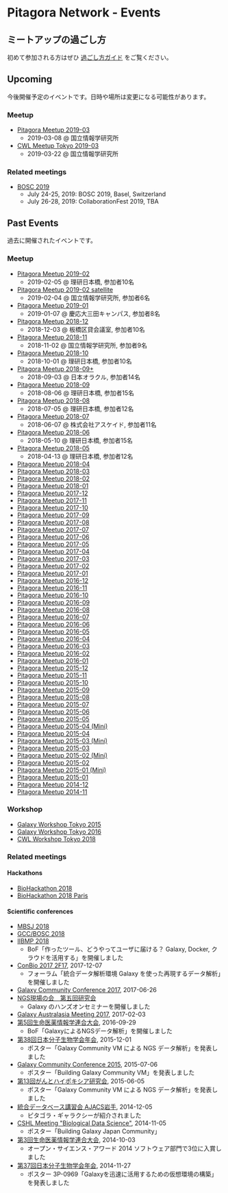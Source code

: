 # Pitagora Network - Events

## ミートアップの過ごし方

初めて参加される方はぜひ [過ごし方ガイド](meetup/whatis) をご覧ください。

## Upcoming

今後開催予定のイベントです。日時や場所は変更になる可能性があります。

### Meetup

- [Pitagora Meetup 2019-03](meetup/2019/meetup-201903)
  - 2019-03-08 @ 国立情報学研究所
- [CWL Meetup Tokyo 2019-03](meetup/2019/cwl-meetup-201903)
  - 2019-03-22 @ 国立情報学研究所

### Related meetings

- [BOSC 2019](http://www.obf.io/wiki/BOSC_2019)
  - July 24-25, 2019: BOSC 2019, Basel, Switzerland
  - July 26-28, 2019: CollaborationFest 2019, TBA

## Past Events

過去に開催されたイベントです。

### Meetup

- [Pitagora Meetup 2019-02](meetup/2019/meetup-201902)
  - 2019-02-05 @ 理研日本橋, 参加者10名
- [Pitagora Meetup 2019-02 satellite](meetup/2019/meetup-201902-satellite)
  - 2019-02-04 @ 国立情報学研究所, 参加者6名
- [Pitagora Meetup 2019-01](meetup/2019/meetup-201901)
  - 2019-01-07 @ 慶応大三田キャンパス, 参加者8名
- [Pitagora Meetup 2018-12](http://wiki.pitagora-galaxy.org/wiki/index.php/Meetup_2018-12)
  - 2018-12-03 @ 板橋区貸会議室, 参加者10名
- [Pitagora Meetup 2018-11](http://wiki.pitagora-galaxy.org/wiki/index.php/Meetup_2018-11)
  - 2018-11-02 @ 国立情報学研究所, 参加者9名
- [Pitagora Meetup 2018-10](http://wiki.pitagora-galaxy.org/wiki/index.php/Meetup_2018-10)
  - 2018-10-01 @ 理研日本橋, 参加者10名
- [Pitagora Meetup 2018-09+](http://wiki.pitagora-galaxy.org/wiki/index.php/Meetup_2018-09_%2B)
  - 2018-09-03 @ 日本オラクル, 参加者14名
- [Pitagora Meetup 2018-09](http://wiki.pitagora-galaxy.org/wiki/index.php/Meetup_2018-09)
  - 2018-08-06 @ 理研日本橋, 参加者15名
- [Pitagora Meetup 2018-08](http://wiki.pitagora-galaxy.org/wiki/index.php/Meetup_2018-08)
  - 2018-07-05 @ 理研日本橋, 参加者12名
- [Pitagora Meetup 2018-07](http://wiki.pitagora-galaxy.org/wiki/index.php/Meetup_2018-07)
  - 2018-06-07 @ 株式会社アスケイド, 参加者11名
- [Pitagora Meetup 2018-06](http://wiki.pitagora-galaxy.org/wiki/index.php/Meetup_2018-06)
  - 2018-05-10 @ 理研日本橋, 参加者15名
- [Pitagora Meetup 2018-05](http://wiki.pitagora-galaxy.org/wiki/index.php/Meetup_2018-05)
  - 2018-04-13 @ 理研日本橋, 参加者12名
- [Pitagora Meetup 2018-04](http://wiki.pitagora-galaxy.org/wiki/index.php/Meetup_2018-04)
- [Pitagora Meetup 2018-03](http://wiki.pitagora-galaxy.org/wiki/index.php/Meetup_2018-03)
- [Pitagora Meetup 2018-02](http://wiki.pitagora-galaxy.org/wiki/index.php/Meetup_2018-02)
- [Pitagora Meetup 2018-01](http://wiki.pitagora-galaxy.org/wiki/index.php/Meetup_2018-01)
- [Pitagora Meetup 2017-12](http://wiki.pitagora-galaxy.org/wiki/index.php/Meetup_2017-12)
- [Pitagora Meetup 2017-11](http://wiki.pitagora-galaxy.org/wiki/index.php/Meetup_2017-11)
- [Pitagora Meetup 2017-10](http://wiki.pitagora-galaxy.org/wiki/index.php/Meetup_2017-10)
- [Pitagora Meetup 2017-09](http://wiki.pitagora-galaxy.org/wiki/index.php/Meetup_2017-09)
- [Pitagora Meetup 2017-08](http://wiki.pitagora-galaxy.org/wiki/index.php/Meetup_2017-08)
- [Pitagora Meetup 2017-07](http://wiki.pitagora-galaxy.org/wiki/index.php/Meetup_2017-07)
- [Pitagora Meetup 2017-06](http://wiki.pitagora-galaxy.org/wiki/index.php/Meetup_2017-06)
- [Pitagora Meetup 2017-05](http://wiki.pitagora-galaxy.org/wiki/index.php/Meetup_2017-05)
- [Pitagora Meetup 2017-04](http://wiki.pitagora-galaxy.org/wiki/index.php/Meetup_2017-04)
- [Pitagora Meetup 2017-03](http://wiki.pitagora-galaxy.org/wiki/index.php/Meetup_2017-03)
- [Pitagora Meetup 2017-02](http://wiki.pitagora-galaxy.org/wiki/index.php/Meetup_2017-02)
- [Pitagora Meetup 2017-01](http://wiki.pitagora-galaxy.org/wiki/index.php/Meetup_2017-01)
- [Pitagora Meetup 2016-12](http://wiki.pitagora-galaxy.org/wiki/index.php/Meetup_2016-12)
- [Pitagora Meetup 2016-11](http://wiki.pitagora-galaxy.org/wiki/index.php/Meetup_2016-11)
- [Pitagora Meetup 2016-10](http://wiki.pitagora-galaxy.org/wiki/index.php/Meetup_2016-10)
- [Pitagora Meetup 2016-09](http://wiki.pitagora-galaxy.org/wiki/index.php/Meetup_2016-09)
- [Pitagora Meetup 2016-08](http://wiki.pitagora-galaxy.org/wiki/index.php/Meetup_2016-08)
- [Pitagora Meetup 2016-07](http://wiki.pitagora-galaxy.org/wiki/index.php/Meetup_2016-07)
- [Pitagora Meetup 2016-06](http://wiki.pitagora-galaxy.org/wiki/index.php/Meetup_2016-06)
- [Pitagora Meetup 2016-05](http://wiki.pitagora-galaxy.org/wiki/index.php/Meetup_2016-05)
- [Pitagora Meetup 2016-04](http://wiki.pitagora-galaxy.org/wiki/index.php/Meetup_2016-04)
- [Pitagora Meetup 2016-03](http://wiki.pitagora-galaxy.org/wiki/index.php/Meetup_2016-03)
- [Pitagora Meetup 2016-02](http://wiki.pitagora-galaxy.org/wiki/index.php/Meetup_2016-02)
- [Pitagora Meetup 2016-01](http://wiki.pitagora-galaxy.org/wiki/index.php/Meetup_2016-01)
- [Pitagora Meetup 2015-12](http://wiki.pitagora-galaxy.org/wiki/index.php/Meetup_2015-12)
- [Pitagora Meetup 2015-11](http://wiki.pitagora-galaxy.org/wiki/index.php/Meetup_2015-11)
- [Pitagora Meetup 2015-10](http://wiki.pitagora-galaxy.org/wiki/index.php/Meetup_2015-10)
- [Pitagora Meetup 2015-09](http://wiki.pitagora-galaxy.org/wiki/index.php/Meetup_2015-09)
- [Pitagora Meetup 2015-08](http://wiki.pitagora-galaxy.org/wiki/index.php/Meetup_2015-08)
- [Pitagora Meetup 2015-07](http://wiki.pitagora-galaxy.org/wiki/index.php/Meetup_2015-07)
- [Pitagora Meetup 2015-06](http://wiki.pitagora-galaxy.org/wiki/index.php/Meetup_2015-06)
- [Pitagora Meetup 2015-05](http://wiki.pitagora-galaxy.org/wiki/index.php/Meetup_2015-05)
- [Pitagora Meetup 2015-04 (Mini)](http://wiki.pitagora-galaxy.org/wiki/index.php/Meetup_Mini_2015-04)
- [Pitagora Meetup 2015-04](http://wiki.pitagora-galaxy.org/wiki/index.php/Meetup_2015-04)
- [Pitagora Meetup 2015-03 (Mini)](http://wiki.pitagora-galaxy.org/wiki/index.php/Meetup_Mini_2015-03)
- [Pitagora Meetup 2015-03](http://wiki.pitagora-galaxy.org/wiki/index.php/Meetup_2015-03)
- [Pitagora Meetup 2015-02 (Mini)](http://wiki.pitagora-galaxy.org/wiki/index.php/Meetup_Mini_2015-02)
- [Pitagora Meetup 2015-02](http://wiki.pitagora-galaxy.org/wiki/index.php/Meetup_2015-02)
- [Pitagora Meetup 2015-01 (Mini)](http://wiki.pitagora-galaxy.org/wiki/index.php/Meetup_Mini_2015-01)
- [Pitagora Meetup 2015-01](http://wiki.pitagora-galaxy.org/wiki/index.php/Meetup_2015-01)
- [Pitagora Meetup 2014-12](http://wiki.pitagora-galaxy.org/wiki/index.php/Meetup_2014-12)
- [Pitagora Meetup 2014-11](http://wiki.pitagora-galaxy.org/wiki/index.php/Meetup_2014-11)

### Workshop

- [Galaxy Workshop Tokyo 2015](http://wiki.pitagora-galaxy.org/wiki/index.php/Galaxy_Workshop_Tokyo_2015)
- [Galaxy Workshop Tokyo 2016](http://wiki.pitagora-galaxy.org/wiki/index.php/Galaxy_Workshop_Tokyo_2016)
- [CWL Workshop Tokyo 2018](workshop/2018/cwl-workshop-tokyo-2018)

### Related meetings

#### Hackathons

- [BioHackathon 2018](http://2018.biohackathon.org/)
- [BioHackathon 2018 Paris](http://bh2018paris.info/)

#### Scientific conferences

- [MBSJ 2018](https://www2.aeplan.co.jp/mbsj2018/english/)
- [GCC/BOSC 2018](https://gccbosc2018.sched.com/)
- [IIBMP 2018](http://iibmp2018.org/wp/)
  - BoF「作ったツール、どうやってユーザに届ける？ Galaxy, Docker, クラウドを活用する」を開催しました
- [ConBio 2017 2F17](http://wiki.pitagora-galaxy.org/wiki/index.php/ConBio2017), 2017-12-07
  - フォーラム「統合データ解析環境 Galaxy を使った再現するデータ解析」を開催しました
- [Galaxy Community Conference 2017](https://wiki.galaxyproject.org/GalaxyUpdates/2016_07), 2017-06-26
- [NGS現場の会　第五回研究会](http://ngs5.org/contents/session.html#h2e)
  - Galaxy のハンズオンセミナーを開催しました
- [Galaxy Australasia Meeting 2017](https://www.embl-abr.org.au/game2017/), 2017-02-03
- [第5回生命医薬情報学連合大会](http://www.jsbi.org/iibmp2016/program_bof/#B10), 2016-09-29
  - BoF「GalaxyによるNGSデータ解析」を開催しました
- [第38回日本分子生物学会年会](http://www.aeplan.co.jp/bmb2015/index.html), 2015-12-01
  - ポスター「Galaxy Community VM による NGS データ解析」を発表しました
- [Galaxy Community Conference 2015](http://gcc2015.tsl.ac.uk/), 2015-07-06
  - ポスター「Building Galaxy Community VM」を発表しました
- [第13回がんとハイポキシア研究会](http://www.cancer-hypoxia.org/13th_conference.htm), 2015-06-05
  - ポスター「Galaxy Community VM による NGS データ解析」を発表しました
- [統合データベース講習会 AJACS岩手](http://dbcls.rois.ac.jp/archives/2515), 2014-12-05
  - ピタゴラ・ギャラクシーが紹介されました
- [CSHL Meeting "Biological Data Science"](http://meetings.cshl.edu/meetings/2014/data14.shtml), 2014-11-05
  - ポスター「Building Galaxy Japan Community」
- [第3回生命医薬情報学連合大会](http://www.biomedpharminfo.org/), 2014-10-03
  - オープン・サイエンス・アワード 2014 ソフトウェア部門で3位に入賞しました
- [第37回日本分子生物学会年会](http://www.aeplan.co.jp/mbsj2014/), 2014-11-27
  - ポスター 3P-0969「Galaxyを迅速に活用するための仮想環境の構築」を発表しました
